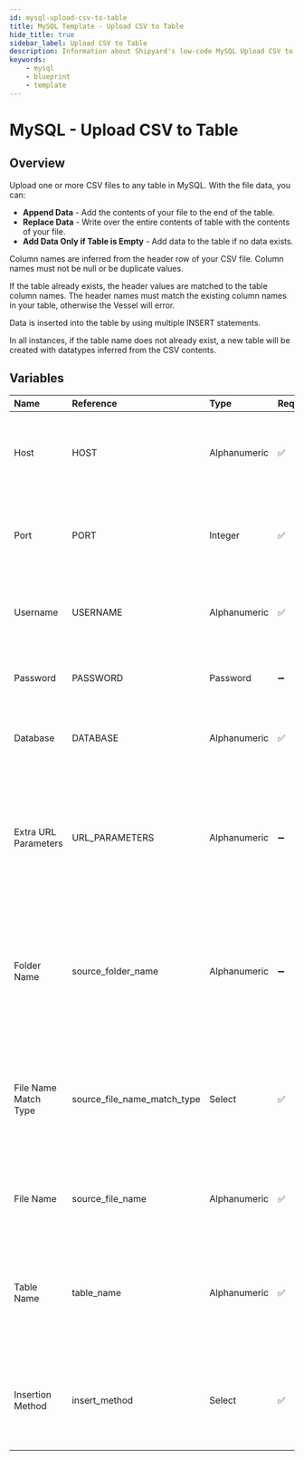```yaml
---
id: mysql-upload-csv-to-table
title: MySQL Template - Upload CSV to Table
hide_title: true
sidebar_label: Upload CSV to Table
description: Information about Shipyard's low-code MySQL Upload CSV to Table blueprint. Upload a CSV file to any table in MySQL. With the file data, you can create a new table, overwrite the existing table, or append to the end of the table.
keywords:
    - mysql
    - blueprint
    - template
---
```


# MySQL - Upload CSV to Table

## Overview

Upload one or more CSV files to any table in MySQL. With the file data, you can:
- **Append Data** - Add the contents of your file to the end of the table.
- **Replace Data** - Write over the entire contents of table with the contents of your file.
- **Add Data Only if Table is Empty** - Add data to the table if no data exists.

Column names are inferred from the header row of your CSV file. Column names must not be null or be duplicate values.

If the table already exists, the header values are matched to the table column names. The header names must match the existing column names in your table, otherwise the Vessel will error.

Data is inserted into the table by using multiple INSERT statements.

In all instances, if the table name does not already exist, a new table will be created with datatypes inferred from the CSV contents.



## Variables

| Name | Reference | Type | Required | Default | Options | Description |
|:---|:---|:---|:---|:---|:---|:---|
| Host | HOST | Alphanumeric | :white_check_mark: |  | - | The domain or the IP address of the database you want to connect to. |
| Port | PORT | Integer | :white_check_mark: | 3306 | - | Number for the database port to connect to. Defaults to 3306. |
| Username | USERNAME | Alphanumeric | :white_check_mark: | - | - | Name of the user to connect to the database with. |
| Password | PASSWORD | Password | :heavy_minus_sign: | - | - | Password associated to the provided username. |
| Database | DATABASE | Alphanumeric | :white_check_mark: | - | - | Name of the database in MySQL to connect to. |
| Extra URL Parameters | URL_PARAMETERS | Alphanumeric | :heavy_minus_sign: | - | - | Extra parameters that will be placed at the end of the connection string, after the &#34;?&#34;. Must be separated by &#34;&amp;&#34;. |
| Folder Name | source_folder_name | Alphanumeric | :heavy_minus_sign: | - | - | Folder where the file to upload can be found. If left blank, will search in the current working directory. |
| File Name Match Type | source_file_name_match_type | Select | :white_check_mark: | exact_match | `Exact Match`, `Regex Match` | Determines if the text in &#34;File Name&#34; will match exactly to a single file, or use regex to match to multiple files. |
| File Name | source_file_name | Alphanumeric | :white_check_mark: | - | - | The file name that contains the data you want uploaded. |
| Table Name | table_name | Alphanumeric | :white_check_mark: | - | - | Name of the table where you want data inserted. If the table doesn&#39;t already exist, it will be created. |
| Insertion Method | insert_method | Select | :white_check_mark: | append | `Append Data`, `Replace Data`, `Add Data Only if Table is Empty` | Determines how the data in your file will be added into the target table. |


